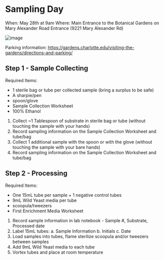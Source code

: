 # Sampling Day

When: May 28th at 9am 
Where: Main Entrance to the Botanical Gardens on Mary Alexander Road Entrance (9221 Mary Alexander Rd)

![image](https://github.com/user-attachments/assets/190d6262-69a6-415a-a0ae-c1dd1055048b)

Parking information: https://gardens.charlotte.edu/visiting-the-gardens/directions-and-parking/ 


## Step 1 - Sample Collecting
Required Items:
-	1 sterile bag or tube per collected sample (bring a surplus to be safe) 
-	A sharpie/pen
-	spoon/glove
-	Sample Collection Worksheet
-	100% Ethanol

1.	Collect ~1 Tablespoon of substrate in sterile bag or tube (without touching the sample with your hands) 
2.	Record sampling information on the Sample Collection Worksheet and tube/bag
3.	Collect 1 additional sample with the spoon or with the glove (without touching the sample with your bare hands)
4.	Record sampling information on the Sample Collection Worksheet and tube/bag


## Step 2 - Processing
Required Items:
-	One 15mL tube per sample + 1 negative control tubes
-	9mL Wild Yeast media per tube
-	scoopula/tweezers
-	First Enrichment Media Worksheet

1.	Record sample information in lab notebook - Sample #, Substrate, Processed date
2.	Label 15mL tubes:
  a.	Sample Information
  b.	Initials
  c.	Date
3.	Load samples into tubes, flame sterilize scoopula and/or tweezers between samples
4.	Add 9mL Wild Yeast media to each tube
5.	Vortex tubes and place at room temperature 
